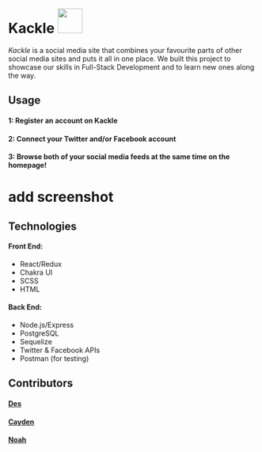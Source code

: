 # Kackle <img src="https://media.giphy.com/media/BXVRf5GyMlElO/giphy.gif" width="50px">


*Kackle* is a social media site that combines your favourite parts of other social media sites and puts it all in one place. We built this project to showcase our skills in Full-Stack Development and to learn new ones along the way.

## Usage
#### 1: Register an account on Kackle
#### 2: Connect your Twitter and/or Facebook account
#### 3: Browse both of your social media feeds at the same time on the homepage!

# add screenshot

## Technologies
#### **Front End**:  
- React/Redux  
- Chakra UI  
- SCSS  
- HTML

#### **Back End**:
- Node.js/Express  
- PostgreSQL  
- Sequelize
- Twitter & Facebook APIs
- Postman (for testing)

## Contributors

#### [Des](https://github.com/dess890)
#### [Cayden](https://github.com/Forlaenu)
#### [Noah](https://github.com/Niche-Quiche)
